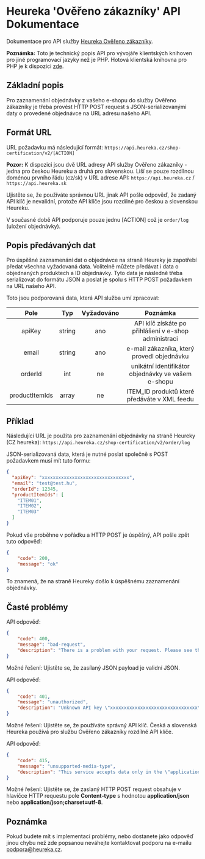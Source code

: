 Heureka 'Ověřeno zákazníky' API Dokumentace
=================================================================

Dokumentace pro API služby [Heureka Ověřeno zákazníky](http://overeno.heureka.cz/).

**Poznámka:** Toto je technický popis API pro vývojáře klientských knihoven pro jiné programovací jazyky než je PHP.
Hotová klientská knihovna pro PHP je k dispozici [zde](https://github.com/heureka/overeno-zakazniky).

Základní popis
--------------

Pro zaznamenání objednávky z vašeho e-shopu do služby Ověřeno zákazníky je třeba provést HTTP POST request s
JSON-serializovanými daty o provedené objednávce na URL adresu našeho API.

Formát URL
----------

URL požadavku má následující formát:
`https://api.heureka.cz/shop-certification/v2/[ACTION]`

**Pozor:** K dispozici jsou dvě URL adresy API služby Ověřeno zákazníky - jedna pro českou Heureku a druhá pro
slovenskou. Liší se pouze rozdílnou doménou prvního řádu (cz/sk) v URL adrese API: `https://api.heureka.cz` /
`https://api.heureka.sk`

Ujistěte se, že používáte správnou URL jinak API pošle odpověď, že zadaný API klíč je nevalidní, protože API klíče
jsou rozdílné pro českou a slovenskou Heureku.

V současné době API podporuje pouze jednu [ACTION] což je `order/log` (uložení objednávky).

Popis předávaných dat
---------------------

Pro úspěšné zaznamenání dat o objednávce na straně Heureky je zapotřebí předat všechna vyžadovaná data. Volitelně
můžete předávat i data o objednaných produktech a ID objednávky. Tyto data je následně třeba serializovat do formátu
JSON a poslat je spolu s HTTP POST požadavkem na URL našeho API.

Toto jsou podporovaná data, která API služba umí zpracovat:

|      Pole      |  Typ   | Vyžadováno |                        Poznámka                      |
|:--------------:|:------:|:----------:|:----------------------------------------------------:|
| apiKey         | string | ano        | API klíč získáte po přihlášení v e-shop administraci |
| email          | string | ano        | e-mail zákazníka, který provedl objednávku           |
| orderId        | int    | ne         | unikátní identifikátor objednávky ve vašem e-shopu   |
| productItemIds | array  | ne         | ITEM_ID produktů které předáváte v XML feedu         |

Příklad
-------

Následující URL je použita pro zaznamenání objednávky na straně Heureky (CZ heureka):
`https://api.heureka.cz/shop-certification/v2/order/log`

JSON-serializovaná data, která je nutné poslat společně s POST požadavkem musí mít tuto formu:
```json
{
  "apiKey": "xxxxxxxxxxxxxxxxxxxxxxxxxxxxxxxx",
  "email": "test@test.hu",
  "orderId": 12345,
  "productItemIds": [
    "ITEM01",
    "ITEM02",
    "ITEM03"
  ]
}
```

Pokud vše proběhne v pořádku a HTTP POST je úspěšný, API pošle zpět tuto odpověď:
```json
{
    "code": 200,
    "message": "ok"
}
```
To znamená, že na straně Heureky došlo k úspěšnému zaznamenání objednávky.


Časté problémy
--------------
API odpověď:

```json
{
    "code": 400,
    "message": "bad-request",
    "description": "There is a problem with your request. Please see the documentation for details."
}
```

Možné řešení: Ujistěte se, že zasílaný JSON payload je validní JSON.

API odpověď:

```json
{
    "code": 401,
    "message": "unauthorized",
    "description": "Unknown API key \"xxxxxxxxxxxxxxxxxxxxxxxxxxxxxxxx\"."
}
```

Možné řešení: Ujistěte se, že používáte správný API klíč. Česká a slovenská Heureka používá pro službu Ověřeno
zákazníky rozdílné API klíče.

API odpověď:

```json
{
    "code": 415,
    "message": "unsupported-media-type",
    "description": "This service accepts data only in the \"application/json\" format with UTF-8 charset. Please use Content-Type header with \"application/json\" or \"application/json;charset=utf-8\" to send the data. See the documentation for details."
}
```

Možné řešení: Ujistěte se, že zaslaný HTTP POST request obsahuje v hlavičce HTTP requestu pole **Content-type** s
hodnotou **application/json** nebo **application/json;charset=utf-8**.

Poznámka
--------
Pokud budete mít s implementací problémy, nebo dostanete jako odpověď jinou chybu než zde popsanou neváhejte
kontaktovat podporu na e-mailu [podpora@heureka.cz](podpora@heureka.cz).
